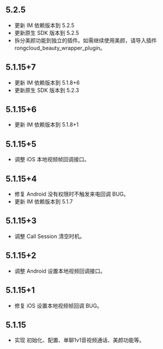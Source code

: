 ## 5.2.5

* 更新 IM 依赖版本到 5.2.5
* 更新原生 SDK 版本到 5.2.5
* 拆分美颜功能到独立的插件。如需继续使用美颜，请导入插件 rongcloud_beauty_wrapper_plugin。

## 5.1.15+7

* 更新 IM 依赖版本到 5.1.8+6
* 更新原生 SDK 版本到 5.2.3

## 5.1.15+6

* 更新 IM 依赖版本到 5.1.8+1


## 5.1.15+5

* 调整 iOS 本地视频帧回调接口。


## 5.1.15+4

* 修复 Android 没有权限时不触发来电回调 BUG。
* 更新 IM 依赖版本到 5.1.7


## 5.1.15+3

* 调整 Call Session 清空时机。


## 5.1.15+2

* 调整 Android 设置本地视频回调接口。


## 5.1.15+1

* 修复 iOS 设置本地视频帧回调 BUG。


## 5.1.15

* 实现 初始化、配置、单聊1v1音视频通话、美颜功能等。

